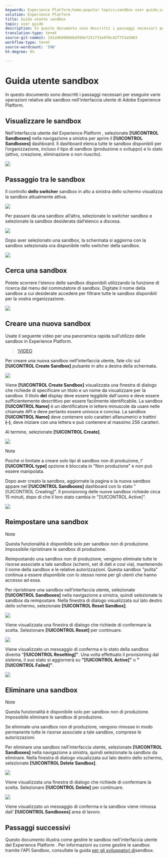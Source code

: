 ```yaml
---
keywords: Experience Platform;home;popular topics;sandbox user guide;sandbox guide
solution: Experience Platform
title: Guida utente sandbox
topic: user guide
description: In questo documento sono descritti i passaggi necessari per eseguire varie operazioni relative alle sandbox nell'interfaccia utente di Adobe Experience Platform.
translation-type: tm+mt
source-git-commit: 2d1a9699866bd39de7251731e9f0cd2f753a5083
workflow-type: tm+mt
source-wordcount: '598'
ht-degree: 0%

---
```



# Guida utente sandbox

In questo documento sono descritti i passaggi necessari per eseguire varie operazioni relative alle sandbox nell&#39;interfaccia utente di Adobe Experience Platform.

## Visualizzare le sandbox

Nell’interfaccia utente del Experience Platform , selezionate **[!UICONTROL Sandboxes]** nella navigazione a sinistra per aprire il **[!UICONTROL Sandboxes]** dashboard. Il dashboard elenca tutte le sandbox disponibili per l’organizzazione, incluso il tipo di sandbox (produzione o sviluppo) e lo stato (attivo, creazione, eliminazione o non riuscito).

![](../images/ui/view-sandboxes.png)

## Passaggio tra le sandbox

Il controllo **dello switcher** sandbox in alto a sinistra dello schermo visualizza la sandbox attualmente attiva.

![](../images/ui/sandbox-switcher.png)

Per passare da una sandbox all’altra, selezionate lo switcher sandbox e selezionate la sandbox desiderata dall’elenco a discesa.

![](../images/ui/switcher-menu.png)

Dopo aver selezionato una sandbox, la schermata si aggiorna con la sandbox selezionata ora disponibile nello switcher della sandbox.

![](../images/ui/switched.png)

## Cerca una sandbox

Potete scorrere l&#39;elenco delle sandbox disponibili utilizzando la funzione di ricerca dal menu del commutatore di sandbox. Digitate il nome della sandbox a cui desiderate accedere per filtrare tutte le sandbox disponibili per la vostra organizzazione.

![](../images/ui/sandbox-search.png)

## Creare una nuova sandbox

Usate il seguente video per una panoramica rapida sull’utilizzo delle sandbox in  Experience Platform.

>[!VIDEO](https://video.tv.adobe.com/v/29838/?quality=12&learn=on)

Per creare una nuova sandbox nell’interfaccia utente, fate clic sul **[!UICONTROL Create Sandbox]** pulsante in alto a destra della schermata.

![](../images/ui/create-sandbox.png)

Viene **[!UICONTROL Create Sandbox]** visualizzata una finestra di dialogo che richiede di specificare un titolo e un nome da visualizzare per la sandbox. Il titolo **del** display deve essere leggibile dall&#39;uomo e deve essere sufficientemente descrittivo per essere facilmente identificabile. La sandbox **[!UICONTROL Name]** è un identificatore in lettere minuscole da usare nelle chiamate API e deve pertanto essere univoca e concisa. La sandbox **[!UICONTROL Name]** deve contenere solo caratteri alfanumerici e trattini **(-)**, deve iniziare con una lettera e può contenere al massimo 256 caratteri.

Al termine, selezionate **[!UICONTROL Create]**.

![](../images/ui/create-dialog.png)

>[!NOTE]
>
>Poiché vi limitate a creare solo tipi di sandbox non di produzione, l&#39; **[!UICONTROL type]** opzione è bloccata in &quot;Non produzione&quot; e non può essere manipolata.

Dopo aver creato la sandbox, aggiornate la pagina e la nuova sandbox appare nel **[!UICONTROL Sandboxes]** dashboard con lo stato &quot;[!UICONTROL Creating]&quot;. Il provisioning delle nuove sandbox richiede circa 15 minuti, dopo di che il loro stato cambia in &quot;[!UICONTROL Active]&quot;.

![](../images/ui/creating.png)

## Reimpostare una sandbox

>[!NOTE]
>
>Questa funzionalità è disponibile solo per sandbox non di produzione. Impossibile ripristinare le sandbox di produzione.

Reimpostando una sandbox non di produzione, vengono eliminate tutte le risorse associate a tale sandbox (schemi, set di dati e così via), mantenendo il nome della sandbox e le relative autorizzazioni. Questa sandbox &quot;pulita&quot; continua a essere disponibile con lo stesso nome per gli utenti che hanno accesso ad essa.

Per ripristinare una sandbox nell’interfaccia utente, selezionate **[!UICONTROL Sandboxes]** nella navigazione a sinistra, quindi selezionate la sandbox da reimpostare. Nella finestra di dialogo visualizzata sul lato destro dello schermo, selezionate **[!UICONTROL Reset Sandbox]**.

![](../images/ui/reset-sandbox.png)

Viene visualizzata una finestra di dialogo che richiede di confermare la scelta. Selezionare **[!UICONTROL Reset]** per continuare.

![](../images/ui/reset-confirm.png)

Viene visualizzato un messaggio di conferma e lo stato della sandbox diventa &quot;**[!UICONTROL Resetting]&quot;**. Una volta effettuato il provisioning dal sistema, il suo stato si aggiornerà su **&quot;[!UICONTROL Active]&quot;** o **&quot;[!UICONTROL Failed]&quot;**.

![](../images/ui/resetting.png)

## Eliminare una sandbox

>[!NOTE]
>
>Questa funzionalità è disponibile solo per sandbox non di produzione. Impossibile eliminare le sandbox di produzione.

Se eliminate una sandbox non di produzione, vengono rimosse in modo permanente tutte le risorse associate a tale sandbox, comprese le autorizzazioni.

Per eliminare una sandbox nell’interfaccia utente, selezionate **[!UICONTROL Sandboxes]** nella navigazione a sinistra, quindi selezionate la sandbox da eliminare. Nella finestra di dialogo visualizzata sul lato destro dello schermo, selezionate **[!UICONTROL Delete Sandbox]**.

![](../images/ui/delete-sandbox.png)

Viene visualizzata una finestra di dialogo che richiede di confermare la scelta. Selezionare **[!UICONTROL Delete]** per continuare.

![](../images/ui/delete-confirm.png)

Viene visualizzato un messaggio di conferma e la sandbox viene rimossa dall’ **[!UICONTROL Sandboxes]** area di lavoro.

## Passaggi successivi

Questo documento illustra come gestire le sandbox nell&#39;interfaccia utente del Experience Platform . Per informazioni su come gestire le sandbox tramite l&#39;API Sandbox, consultate la guida [per gli sviluppatori di](../api/getting-started.md)sandbox.